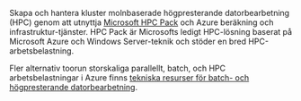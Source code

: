 Skapa och hantera kluster molnbaserade högpresterande datorbearbetning (HPC) genom att utnyttja [Microsoft HPC Pack](https://technet.microsoft.com/library/jj899572.aspx) och Azure beräkning och infrastruktur-tjänster. HPC Pack är Microsofts ledigt HPC-lösning baserat på Microsoft Azure och Windows Server-teknik och stöder en bred HPC-arbetsbelastning.

Fler alternativ toorun storskaliga parallellt, batch, och HPC arbetsbelastningar i Azure finns [tekniska resurser för batch- och högpresterande datorbearbetning](../articles/batch/big-compute-resources.md).


